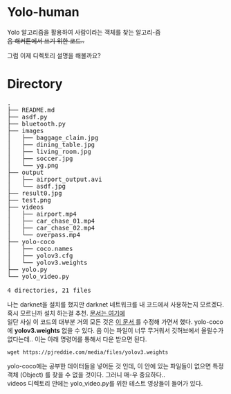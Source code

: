 # Yolo-human
Yolo 알고리즘을 활용하여 사람이라는 객체를 찾는 알고리-즘 <br/>
~~음 해커톤에서 쓰기 위한 코드..~~ <br/>

그럼 이제 디렉토리 설명을 해볼까요?

# Directory
<pre>
.
├── README.md
├── asdf.py
├── bluetooth.py
├── images
│   ├── baggage_claim.jpg
│   ├── dining_table.jpg
│   ├── living_room.jpg
│   ├── soccer.jpg
│   └── yg.png
├── output
│   ├── airport_output.avi
│   └── asdf.jpg
├── result0.jpg
├── test.png
├── videos
│   ├── airport.mp4
│   ├── car_chase_01.mp4
│   ├── car_chase_02.mp4
│   └── overpass.mp4
├── yolo-coco
│   ├── coco.names
│   ├── yolov3.cfg
│   └── yolov3.weights
├── yolo.py
└── yolo_video.py

4 directories, 21 files
</pre>
나는 darknet을 설치를 했지만 darknet 네트워크를 내 코드에서 사용하는지 모르겠다. 혹시 모르닌까 설치 하는걸 추천. <a href="https://pjreddie.com/darknet/yolo/">문서는 여기에</a> <br/>
일단 사실 이 코드의 대부분 거의 모든 것은 <a href="https://www.pyimagesearch.com/2018/11/12/yolo-object-detection-with-opencv/"> 이 문서 </a> 를 수정해 가면서 했다. yolo-coco에 <b>yolov3.weights</b> 없을 수 있다. 음 이는 파일이 너무 무거워서 깃허브에서 올릴수가 없다는데.. 이는 아래 명령어를 통해서 다운 받으면 된다. 
```shell
wget https://pjreddie.com/media/files/yolov3.weights 
```
yolo-coco에는 공부한 데이터들을 넣어둔 것 인데, 이 안에 있는 파일들이 없으면 특정 객체 (Object) 를 찾을 수 없을 것이다. 그러니 매-우 중요하다..  <br/>
videos 디렉토리 안에는 yolo_video.py를 위한 테스트 영상들이 들어가 있다.